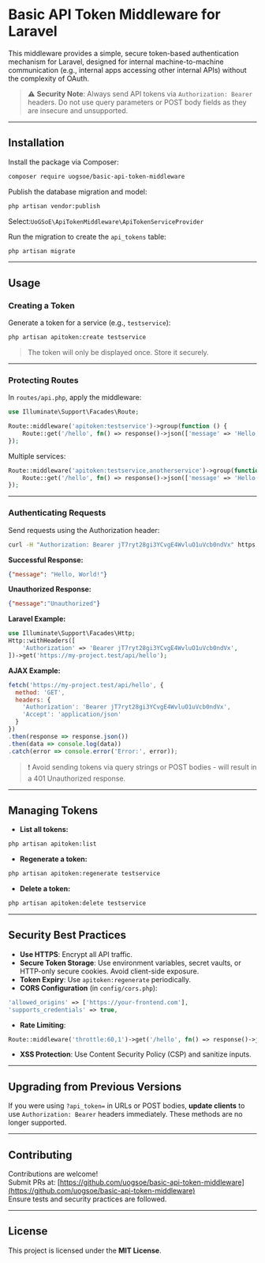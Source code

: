 
# Basic API Token Middleware for Laravel

This middleware provides a simple, secure token-based authentication mechanism for Laravel, designed for internal machine-to-machine communication (e.g., internal apps accessing other internal APIs) without the complexity of OAuth.

> ⚠️ **Security Note**: Always send API tokens via `Authorization: Bearer` headers. Do not use query parameters or POST body fields as they are insecure and unsupported.

---

## Installation

Install the package via Composer:

```bash
composer require uogsoe/basic-api-token-middleware
```

Publish the database migration and model:

```bash
php artisan vendor:publish
```

Select:`UoGSoE\ApiTokenMiddleware\ApiTokenServiceProvider`

Run the migration to create the `api_tokens` table:

```bash
php artisan migrate
```

---

## Usage

### Creating a Token

Generate a token for a service (e.g., `testservice`):

```bash
php artisan apitoken:create testservice
```

> The token will only be displayed once. Store it securely.

---

### Protecting Routes

In `routes/api.php`, apply the middleware:

```php
use Illuminate\Support\Facades\Route;

Route::middleware('apitoken:testservice')->group(function () {
    Route::get('/hello', fn() => response()->json(['message' => 'Hello, World!']));
});
```

Multiple services:

```php
Route::middleware('apitoken:testservice,anotherservice')->group(function () {
    Route::get('/hello', fn() => response()->json(['message' => 'Hello, World!']));
});
```

---

### Authenticating Requests

Send requests using the Authorization header:

```bash
curl -H "Authorization: Bearer jT7ryt28gi3YCvgE4WvluO1uVcb0ndVx" https://my-project.test/api/hello
```

**Successful Response:**

```json
{"message": "Hello, World!"}
```

**Unauthorized Response:**

```json
{"message":"Unauthorized"}
```

**Laravel Example:**

```php
use Illuminate\Support\Facades\Http;
Http::withHeaders([
    'Authorization' => 'Bearer jT7ryt28gi3YCvgE4WvluO1uVcb0ndVx',
])->get('https://my-project.test/api/hello');
```

**AJAX Example:**

```javascript
fetch('https://my-project.test/api/hello', {
  method: 'GET',
  headers: {
    'Authorization': 'Bearer jT7ryt28gi3YCvgE4WvluO1uVcb0ndVx',
    'Accept': 'application/json'
  }
})
.then(response => response.json())
.then(data => console.log(data))
.catch(error => console.error('Error:', error));
```

> ❗ Avoid sending tokens via query strings or POST bodies - will result in a 401 Unauthorized response.

---

## Managing Tokens

- **List all tokens:**

```bash
php artisan apitoken:list
```

- **Regenerate a token:**

```bash
php artisan apitoken:regenerate testservice
```

- **Delete a token:**

```bash
php artisan apitoken:delete testservice
```

---

## Security Best Practices

- **Use HTTPS**: Encrypt all API traffic.
- **Secure Token Storage**: Use environment variables, secret vaults, or HTTP-only secure cookies. Avoid client-side exposure.
- **Token Expiry**: Use `apitoken:regenerate` periodically.
- **CORS Configuration** (in `config/cors.php`):

```php
'allowed_origins' => ['https://your-frontend.com'],
'supports_credentials' => true,
```

- **Rate Limiting**:

```php
Route::middleware('throttle:60,1')->get('/hello', fn() => response()->json(['message' => 'Hello, World!']));
```

- **XSS Protection**: Use Content Security Policy (CSP) and sanitize inputs.

---

## Upgrading from Previous Versions

If you were using `?api_token=` in URLs or POST bodies, **update clients** to use `Authorization: Bearer` headers immediately. These methods are no longer supported.

---

## Contributing

Contributions are welcome!  
Submit PRs at: [https://github.com/uogsoe/basic-api-token-middleware](https://github.com/uogsoe/basic-api-token-middleware)  
Ensure tests and security practices are followed.

---

## License

This project is licensed under the **MIT License**.
